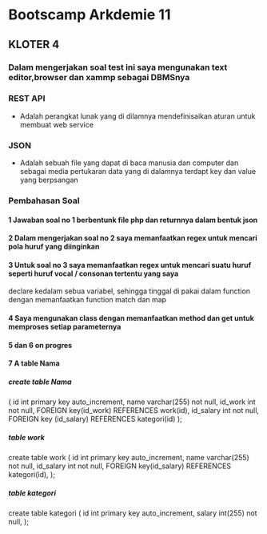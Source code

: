 # Bootscamp Arkdemie 11
## KLOTER 4
### Dalam mengerjakan soal test ini saya mengunakan text editor,browser dan xammp sebagai DBMSnya

### REST API 
- Adalah perangkat lunak yang di dilamnya mendefinisaikan aturan untuk membuat web service
### JSON
- Adalah sebuah file yang dapat di baca manusia dan computer dan sebagai media pertukaran data yang di dalamnya
terdapt key dan value yang berpsangan
### Pembahasan Soal
#### 1 Jawaban soal no 1 berbentunk file php dan returnnya dalam bentuk json 
#### 2 Dalam mengerjakan soal no 2 saya memanfaatkan regex untuk mencari pola huruf yang diinginkan
#### 3 Untuk soal no 3 saya memanfaatkan regex untuk mencari suatu huruf seperti huruf vocal / consonan tertentu yang saya
declare kedalam sebua variabel, sehingga tinggal di pakai dalam function dengan memanfaatkan function match dan map
#### 4 Saya mengunakan  class dengan memanfaatkan method dan get untuk memproses setiap parameternya
#### 5 dan 6  on progres
#### 7 A table Nama 
##### create table Nama
(
  id int primary key auto_increment,
  name varchar(255) not null,
  id_work int not null,
  FOREIGN key(id_work) REFERENCES work(id),
  id_salary int not null,
  FOREIGN key (id_salary) REFERENCES kategori(id)
);
##### table work 
 
create table work
(
  id int primary key auto_increment,
  name varchar(255) not null,
  id_salary int not null,
  FOREIGN key(id_salary) REFERENCES kategori(id),
);
##### table kategori
create table kategori
(
  id int primary key auto_increment,
  salary int(255) not null,
);
